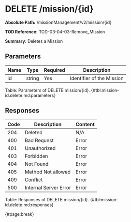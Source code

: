 <!--
    ATTENTION: This file was generated via gradle!
               Do NOT manually edit this file! Any such changes will be overwritten!
-->

# DELETE /mission/{id}

**Absolute Path:** /missionManagement/v2/mission/{id}

**TOD Reference:** TOD-03-04-03-Remove_Mission

**Summary:** Deletes a Mission

## Parameters

| Name | Type | Required | Description |
| ------ | ------ | --- | ------------ |
| id | string | Yes | Identifier of the Mission |

Table: Parameters of DELETE mission/{id}. {#tbl:mission-id.delete.md:parameters}

## Responses

| Code | Description | Content |
|------|-------------|---------|
| 204 | Deleted | N/A |
| 400 | Bad Request | Error |
| 401 | Unauthorized | Error |
| 403 | Forbidden | Error |
| 404 | Not Found | Error |
| 405 | Method Not allowed | Error |
| 409 | Conflict | Error |
| 500 | Internal Server Error | Error |

Table: Responses of DELETE mission/{id}. {#tbl:mission-id.delete.md:responses}

{#page:break}
